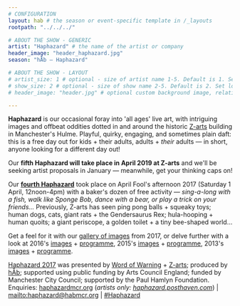 ```yaml
---
# CONFIGURATION
layout: hab # the season or event-specific template in /_layouts
rootpath: "../../../"

# ABOUT THE SHOW - GENERIC
artist: "Haphazard" # the name of the artist or company
header_image: "header_haphazard.jpg"   
season: "hÅb — Haphazard" 

# ABOUT THE SHOW - LAYOUT
# artist_size: 1 # optional - size of artist name 1-5. Default is 1. Set longer names to lower values
# show_size: 2 # optional - size of show name 2-5. Default is 2. Set longer names to lower values
# header_image: "header.jpg" # optional custom background image, relative to current page

---         
```

**Haphazard** is our occasional foray into 'all ages' live art, with intriguing images and offbeat oddities dotted in and around the historic <a href="http://www.z-arts.org" target="_blank">Z-arts</a> building in Manchester's Hulme. Playful, quirky, engaging, and sometimes plain daft: this is a free day out for kids + their adults, adults + *their* adults — in short, anyone looking for a different day out!        

Our **fifth Haphazard will take place in April 2019 at Z-arts** and we'll be seeking artist proposals in January — meanwhile, get your thinking caps on!          
          
Our **[fourth Haphazard](/archive/2017-haphazard)** took place on April Fool's afternoon 2017 (Saturday 1 April, 12noon-4pm) with a baker's dozen of free activity — *sing-a-long with a fish, walk like Sponge Bob, dance with a bear, or play a trick on your friends…* Previously, Z-arts has seen ping pong balls + squeaky toys; human dogs, cats, giant rats + the Gendersaurus Rex; hula-hooping + human quoits; a giant periscope, a golden toilet + a tiny bee-shaped world…         
         
Get a feel for it with our [gallery of images](/galleries/2018-emergency) from 2017, or delve further with a look at 2016's [images](/galleries/2016-haphazard) + [programme](/archive/2016-haphazard), 2015's [images](/galleries/2015-haphazard) + [programme](/archive/2015-haphazard), 2013's [images](/galleries//2013-haphazard) + [programme](/archive/2013-spring/haphazard).         
        
[Haphazard 2017](/archive/2017-haphazard) was presented by [Word of Warning](/) + <a href="http://www.z-arts.org" target="_blank">Z-arts</a>; produced by [hÅb](/hab); supported using public funding by Arts Council England; funded by Manchester City Council; supported by the Paul Hamlyn Foundation.         
Enquiries: <a href="http://haphazardmcr.org" target="_blank">haphazardmcr.org</a> (*artists only: <a href="http://haphazard.posthaven.com" target="_blank">haphazard.posthaven.com</a>*) | <mailto:haphazard@habmcr.org> | <a href="http://twitter.com/hashtag/Haphazard" target="_blank">#Haphazard</a>
